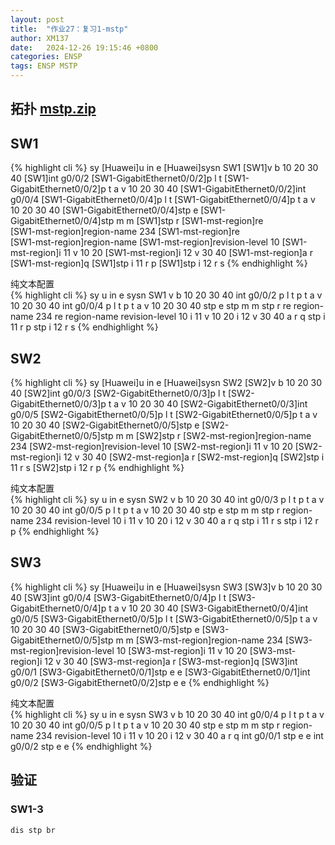 ```yaml
---
layout: post
title:  "作业27：复习1-mstp"
author: XM137
date:   2024-12-26 19:15:46 +0800
categories: ENSP
tags: ENSP MSTP
---
```



## 拓扑 **[mstp.zip](/assets/ENSP/20241226/mstp.zip)**


## SW1
{% highlight cli %}
<Huawei>sy
[Huawei]u in e
[Huawei]sysn SW1
[SW1]v b 10 20 30 40
[SW1]int g0/0/2
[SW1-GigabitEthernet0/0/2]p l t
[SW1-GigabitEthernet0/0/2]p t a v 10 20 30 40
[SW1-GigabitEthernet0/0/2]int g0/0/4
[SW1-GigabitEthernet0/0/4]p l t
[SW1-GigabitEthernet0/0/4]p t a v 10 20 30 40
[SW1-GigabitEthernet0/0/4]stp e
[SW1-GigabitEthernet0/0/4]stp m m
[SW1]stp r
[SW1-mst-region]re	
[SW1-mst-region]region-name 234
[SW1-mst-region]re	
[SW1-mst-region]region-name	
[SW1-mst-region]revision-level 10
[SW1-mst-region]i 11 v 10 20
[SW1-mst-region]i 12 v 30 40
[SW1-mst-region]a r
[SW1-mst-region]q
[SW1]stp i 11 r p
[SW1]stp i 12 r s
{% endhighlight %}
<detalis>
<summary>纯文本配置</summary>
{% highlight cli %}
sy
u in e
sysn SW1
v b 10 20 30 40
int g0/0/2
p l t
p t a v 10 20 30 40
int g0/0/4
p l t
p t a v 10 20 30 40
stp e
stp m m
stp r
re	
region-name 234
re	
region-name	
revision-level 10
i 11 v 10 20
i 12 v 30 40
a r
q
stp i 11 r p
stp i 12 r s
{% endhighlight %}
</detalis>


## SW2
{% highlight cli %}
<Huawei>sy
[Huawei]u in e
[Huawei]sysn SW2
[SW2]v b 10 20 30 40
[SW2]int g0/0/3
[SW2-GigabitEthernet0/0/3]p l t
[SW2-GigabitEthernet0/0/3]p t a v 10 20 30 40
[SW2-GigabitEthernet0/0/3]int g0/0/5
[SW2-GigabitEthernet0/0/5]p l t
[SW2-GigabitEthernet0/0/5]p t a v 10 20 30 40
[SW2-GigabitEthernet0/0/5]stp e 
[SW2-GigabitEthernet0/0/5]stp m m
[SW2]stp r
[SW2-mst-region]region-name 234
[SW2-mst-region]revision-level 10
[SW2-mst-region]i 11 v 10 20
[SW2-mst-region]i 12 v 30 40
[SW2-mst-region]a r
[SW2-mst-region]q
[SW2]stp i 11 r s
[SW2]stp i 12 r p
{% endhighlight %}
<detalis>
<summary>纯文本配置</summary>
{% highlight cli %}
sy
u in e
sysn SW2
v b 10 20 30 40
int g0/0/3
p l t
p t a v 10 20 30 40
int g0/0/5
p l t
p t a v 10 20 30 40
stp e 
stp m m
stp r
region-name 234
revision-level 10
i 11 v 10 20
i 12 v 30 40
a r
q
stp i 11 r s
stp i 12 r p
{% endhighlight %}
</detalis>


## SW3
{% highlight cli %}
<Huawei>sy
[Huawei]u in e
[Huawei]sysn SW3
[SW3]v b 10 20 30 40
[SW3]int g0/0/4
[SW3-GigabitEthernet0/0/4]p l t
[SW3-GigabitEthernet0/0/4]p t a v 10 20 30 40
[SW3-GigabitEthernet0/0/4]int g0/0/5
[SW3-GigabitEthernet0/0/5]p l t
[SW3-GigabitEthernet0/0/5]p t a v 10 20 30 40
[SW3-GigabitEthernet0/0/5]stp e
[SW3-GigabitEthernet0/0/5]stp m m
[SW3-mst-region]region-name 234
[SW3-mst-region]revision-level 10
[SW3-mst-region]i 11 v 10 20
[SW3-mst-region]i 12 v 30 40
[SW3-mst-region]a r
[SW3-mst-region]q
[SW3]int g0/0/1
[SW3-GigabitEthernet0/0/1]stp e e
[SW3-GigabitEthernet0/0/1]int g0/0/2
[SW3-GigabitEthernet0/0/2]stp e e
{% endhighlight %}
<detalis>
<summary>纯文本配置</summary>
{% highlight cli %}
sy
u in e
sysn SW3
v b 10 20 30 40
int g0/0/4
p l t
p t a v 10 20 30 40
int g0/0/5
p l t
p t a v 10 20 30 40
stp e
stp m m
stp r
region-name 234
revision-level 10
i 11 v 10 20
i 12 v 30 40
a r
q
int g0/0/1
stp e e
int g0/0/2
stp e e
{% endhighlight %}
</detalis>


## 验证
### SW1-3
```CLI
dis stp br
```